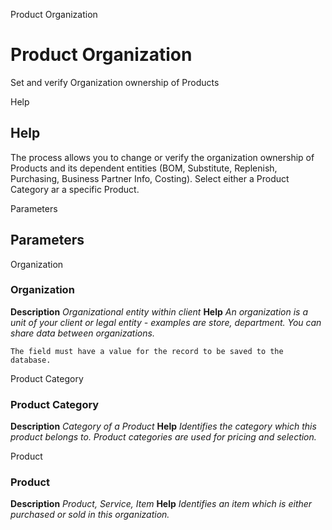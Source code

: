 
Product Organization
# Product Organization


Set and verify Organization ownership of Products

Help
## Help

The process allows you to change or verify the organization ownership of Products and its dependent entities (BOM, Substitute, Replenish, Purchasing, Business Partner Info, Costing). 
Select either a Product Category ar a specific Product.

Parameters
## Parameters


Organization
### Organization

**Description**
 *Organizational entity within client*
**Help**
 *An organization is a unit of your client or legal entity - examples are store, department. You can share data between organizations.*

```
The field must have a value for the record to be saved to the database.
```
Product Category
### Product Category

**Description**
 *Category of a Product*
**Help**
 *Identifies the category which this product belongs to.  Product categories are used for pricing and selection.*

Product
### Product

**Description**
 *Product, Service, Item*
**Help**
 *Identifies an item which is either purchased or sold in this organization.*

